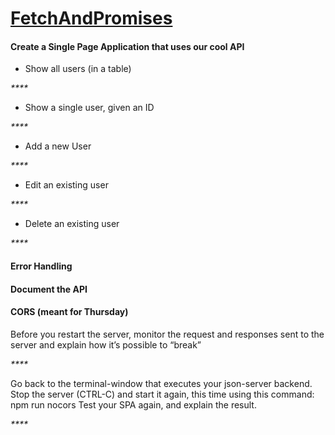 # [FetchAndPromises](https://docs.google.com/document/d/1_PkGqF-1MVt0sFDR90ARJlUhQ8DsyC4L12NI6E-iWMc/edit#)  
#### Create a Single Page Application that uses our cool API  

* Show all users (in a table)  

_****_  

* Show a single user, given an ID  

_****_  

* Add a new User  

_****_  

* Edit an existing user  

_****_  

* Delete an existing user  

_****_  

#### Error Handling  

#### Document the API  

#### CORS (meant for Thursday)  
Before you restart the server, monitor the request and responses sent to the server and explain how it’s possible to “break”  

_****_  


Go back to the terminal-window that executes your json-server backend. Stop the server (CTRL-C) and start it again, this time using this command:
npm run nocors
Test your SPA again, and explain the result.

_****_  


